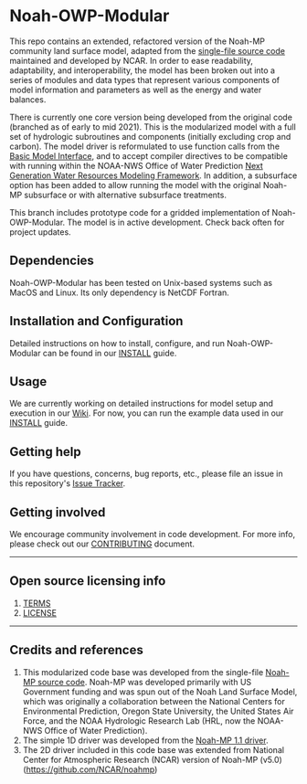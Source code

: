 # Noah-OWP-Modular

This repo contains an extended, refactored version of the Noah-MP community land surface model, adapted from the [single-file source code](https://github.com/NCAR/noahmp/tree/release-v4.1-NWMv2.1/) maintained and developed by NCAR. In order to ease readability, adaptability, and interoperability, the model has been broken out into a series of modules and data types that represent various components of model information and parameters as well as the energy and water balances.

There is currently one core version being developed from the original code (branched as of early to mid 2021). This is the modularized model with a full set of hydrologic subroutines and components (initially excluding crop and carbon). The model driver is reformulated to use function calls from the [Basic Model Interface](https://csdms.colorado.edu/wiki/BMI), and to accept compiler directives to be compatible with running within the NOAA-NWS Office of Water Prediction [Next Generation Water Resources Modeling Framework](https://github.com/NOAA-OWP/ngen). In addition, a subsurface option has been added to allow running the model with the original Noah-MP subsurface or with alternative subsurface treatments.  

This branch includes prototype code for a gridded implementation of Noah-OWP-Modular. The model is in active development. Check back often for project updates.

## Dependencies

Noah-OWP-Modular has been tested on Unix-based systems such as MacOS and Linux. Its only dependency is NetCDF Fortran.

## Installation and Configuration

Detailed instructions on how to install, configure, and run Noah-OWP-Modular can be found in our [INSTALL](INSTALL.md) guide.

## Usage

We are currently working on detailed instructions for model setup and execution in our [Wiki](https://github.com/NOAA-OWP/noah-owp-modular/wiki). For now, you can run the example data used in our [INSTALL](INSTALL.md) guide.

## Getting help

If you have questions, concerns, bug reports, etc., please file an issue in this repository's [Issue Tracker](https://github.com/NOAA-OWP/noah-owp-modular/issues).

## Getting involved

We encourage community involvement in code development. For more info, please check out our [CONTRIBUTING](CONTRIBUTING.md) document.


----

## Open source licensing info
1. [TERMS](TERMS.md)
2. [LICENSE](LICENSE)


----

## Credits and references

1. This modularized code base was developed from the single-file [Noah-MP source code](https://github.com/NCAR/noahmp/tree/release-v4.1-NWMv2.1/). Noah-MP was developed primarily with US Government funding and was spun out of the Noah Land Surface Model, which was originally a collaboration between the National Centers for Environmental Prediction, Oregon State University, the United States Air Force, and the NOAA Hydrologic Research Lab (HRL, now the NOAA-NWS Office of Water Prediction). 
2. The simple 1D driver was developed from the [Noah-MP 1.1 driver](https://ral.ucar.edu/solutions/products/noah-multiparameterization-land-surface-model-noah-mp-lsm).
3. The 2D driver included in this code base was extended from National Center for Atmospheric Research (NCAR) version of Noah-MP (v5.0) (https://github.com/NCAR/noahmp)
